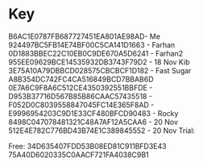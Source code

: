 # Key
B6AC1E0787FB687727451EA801AE98AD- Me
924497BC5FB14E74BF00C5CA141D1663 - Farhan
0D1883BBEC22C10EB0C9DE670A5D6241 - Farhan2
955EE09629BCE14535932DB3743F79D2 - 18 Nov Kib
3E75A10A79DBBCD028575CBCBCF1D182 - Fast Sugar
A8B354DC742FC4CA516849BCD7BBAB6D
0E7A6C9F8A6C512CE4350392551BBFDE - <ODO>
D953B37716D567B85B86CAAC57435518 - <End>
F052D0C8039558847045FC14E365F8AD - <AZAD>
E9996954203C9D1E33CF480BFCD90483 - Rocky
8498C047078481321C48A7AF12A5CAA6 - 20 Nov
512E4E782C776BD43B74E1C389845552 - 20 Nov
Trial:

Free:
34D635407FDD53B08ED81C911BFD3E43
75A40D6020335C0AACF721FA4038C9B1 <Shyan>
